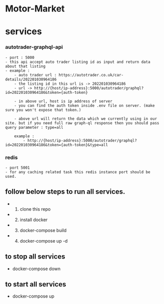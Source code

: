 # Motor-Market

# services

### autotrader-graphql-api
    - port : 5000
    - this api accept auto trader listing id as input and return data about that listing
    - example :
        - auto trader url : https://autotrader.co.uk/car-details/202201030964186
        - the listing id in this url is -> 202201030964186
        - url -> http://{host/ip-address}:5000/autotrader/graphql?id=202201030964186&token={auth-token}

        - in above url, host is ip address of server
        - you can find the auth token inside .env file on server. (make sure you won't expose that token.)

        - above url will return the data which we currently using in our site. but if you need full raw graph-ql response then you should pass query parameter : type=all

        example :
            - http://{host/ip-address}:5000/autotrader/graphql?id=202201030964186&token={auth-token}&type=all

### redis
    - port 5001
    - for any caching related task this redis instance port should be used.
    

## follow below steps to run all services.

- 1. clone this repo

- 2. install docker

- 3. docker-compose build

- 4. docker-compose up -d

## to stop all services

- docker-compose down

## to start all services

- docker-compose up


